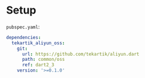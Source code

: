 # Setup

`pubspec.yaml`:

```yaml
dependencies:
  tekartik_aliyun_oss:
    git:
      url: https://github.com/tekartik/aliyun.dart
      path: common/oss
      ref: dart2_3
    version: '>=0.1.0'
```